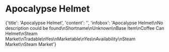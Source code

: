 
# Apocalypse Helmet

{'title': 'Apocalypse Helmet', 'content': '', 'infobox': 'Apocalypse Helmet\nNo description could be found\nShortname\nUnknown\nBase Item\nCoffee Can Helmet\nSteam Market\nTradable\nYes\nMarketable\nYes\nAvailability\nSteam Market\nSteam Market'}
